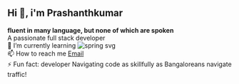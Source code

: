 ## Hi 👋, i'm Prashanthkumar <br/>
**fluent in many language, but none of which are spoken**<br/>
 A passionate full stack developer <br/>
🌱 I’m currently learning 
![spring svg](https://img.icons8.com/?size=35&id=90519&format=png&color=000000)<br/>
📫 How to reach me [Email](https:gprashanthkreddy@gmail.com)<br/>
⚡ Fun fact: developer Navigating code as skillfully as Bangaloreans navigate traffic!<br/>

<!---
git-prashanthkumar/git-prashanthkumar is a ✨ special ✨ repository because its `README.md` (this file) appears on your GitHub profile.
You can click the Preview link to take a look at your changes.
--->
